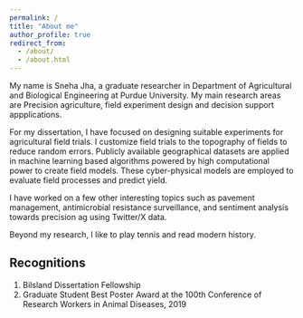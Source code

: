 ```yaml
---
permalink: /
title: "About me"
author_profile: true
redirect_from: 
  - /about/
  - /about.html
---
```

My name is Sneha Jha, a graduate researcher in Department of Agricultural and Biological Engineering at Purdue University. My main research areas are Precision agriculture, field experiment design and decision support appplications. 

For my dissertation, I have focused on designing suitable experiments for agricultural field trials. I customize field trials to the topography of fields to reduce random errors. Publicly available geographical datasets are applied in machine learning based algorithms powered by high computational power to create field models. These cyber-physical models are employed to evaluate field processes and predict yield.  

I have worked on a few other interesting topics such as pavement management, antimicrobial resistance surveillance, and sentiment analysis towards precision ag using Twitter/X data. 

Beyond my research, I like to play tennis and read modern history. 

## Recognitions

1. Bilsland Dissertation Fellowship
2. Graduate Student Best Poster Award at the 100th Conference of Research Workers in Animal Diseases, 2019




